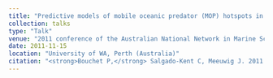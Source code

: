 ```yaml
---
title: "Predictive models of mobile oceanic predator (MOP) hotspots in the Eastern Indian Ocean"
collection: talks
type: "Talk"
venue: "2011 conference of the Australian National Network in Marine Science (ANNiMS)"
date: 2011-11-15
location: "University of WA, Perth (Australia)"
citation: "<strong>Bouchet P,</strong> Salgado-Kent C, Meeuwig J. 2011. Predictive models of mobile oceanic predator (MOP) hotspots in the Eastern Indian Ocean. Poster at the 2011 conference of the Australian National Network in Marine Science (ANNiMS), University of WA, Perth (Australia)."
---
```

